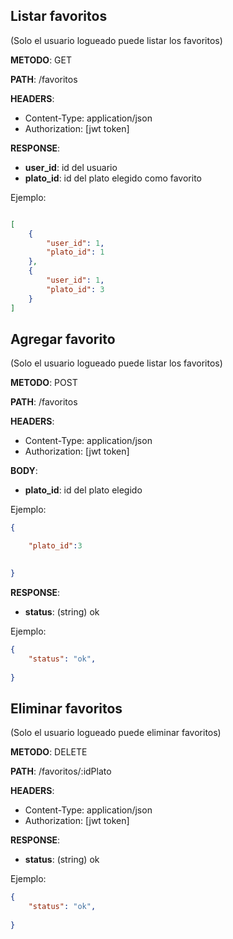 ## Listar favoritos

(Solo el usuario logueado puede listar los favoritos)

**METODO**: GET

**PATH**: /favoritos

**HEADERS**:

- Content-Type: application/json
- Authorization: [jwt token] 


**RESPONSE**:

- **user_id**: id del usuario 
- **plato_id**: id del plato elegido como favorito


Ejemplo:

```json

[
    {
        "user_id": 1,
        "plato_id": 1
    },
    {
        "user_id": 1,
        "plato_id": 3
    }
]

```

## Agregar favorito

(Solo el usuario logueado puede listar los favoritos)

**METODO**: POST

**PATH**: /favoritos

**HEADERS**:

- Content-Type: application/json
- Authorization: [jwt token] 

**BODY**:

- **plato_id**: id del plato elegido


Ejemplo:
```json
{

	"plato_id":3

	
}
```

**RESPONSE**:

- **status**: (string) ok



Ejemplo:

```json
{
    "status": "ok",
      
}
```

## Eliminar favoritos

(Solo el usuario logueado puede eliminar favoritos)

**METODO**: DELETE

**PATH**: /favoritos/:idPlato

**HEADERS**:

- Content-Type: application/json
- Authorization: [jwt token] 


**RESPONSE**:

- **status**: (string) ok


Ejemplo:

```json
{
    "status": "ok",
      
}
```